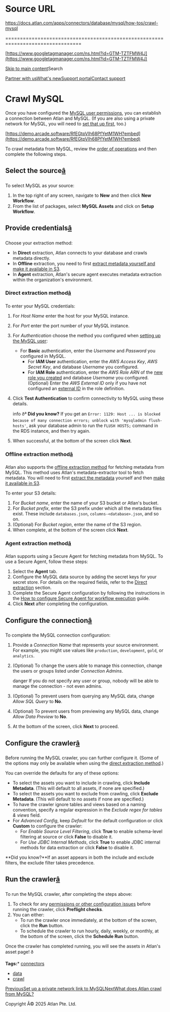 # Source URL
https://docs.atlan.com/apps/connectors/database/mysql/how-tos/crawl-mysql

================================================================================

<!--
canonical: https://docs.atlan.com/apps/connectors/database/mysql/how-tos/crawl-mysql
link-alternate: https://docs.atlan.com/apps/connectors/database/mysql/how-tos/crawl-mysql
meta-description: To crawl metadata from MySQL, review the [order of operations](/product/connections/how-tos/order-workflows) and then complete the following steps.
meta-docsearch:docusaurus_tag: docs-default-current
meta-docsearch:language: en
meta-docsearch:version: current
meta-docusaurus_locale: en
meta-docusaurus_tag: docs-default-current
meta-docusaurus_version: current
meta-generator: Docusaurus v3.8.1
meta-og-description: To crawl metadata from MySQL, review the [order of operations](/product/connections/how-tos/order-workflows) and then complete the following steps.
meta-og-locale: en
meta-og-title: Crawl MySQL | Atlan Documentation
meta-og-url: https://docs.atlan.com/apps/connectors/database/mysql/how-tos/crawl-mysql
meta-twitter:card: summary_large_image
meta-viewport: width=device-width,initial-scale=1
title: Crawl MySQL | Atlan Documentation
-->

[https://www.googletagmanager.com/ns.html?id=GTM-TZTFMW4J](https://www.googletagmanager.com/ns.html?id=GTM-TZTFMW4J)

[Skip to main content](#__docusaurus_skipToContent_fallback)Search

[Partner with us](https://docs.google.com/forms/d/e/1FAIpQLScuAIhCm2GS7YFstrOjawbP8J7PUmOynQo7wI2yGCcCyEcVSw/viewform)[What's new](https://shipped.atlan.com/)[Support portal](https://atlan.zendesk.com/auth/v2/login/signin?return_to=https%3A%2F%2Fatlan.zendesk.com%2Fhc%2Fen-us&theme=hc&locale=en-us&brand_id=1900000425113&auth_origin=1900000425113%2Cfalse%2Ctrue)[Contact support](/support/submit-request)

Crawl MySQL
===========

Once you have configured the [MySQL user permissions](/apps/connectors/database/mysql/how-tos/set-up-mysql), you can establish a connection between Atlan and MySQL. (If you are also using a private network for MySQL, you will need to [set that up first](/apps/connectors/database/mysql/how-tos/set-up-a-private-network-link-to-mysql), too.)

[https://demo.arcade.software/RfEGtpVIh68PfYetM1WH?embed](https://demo.arcade.software/RfEGtpVIh68PfYetM1WH?embed)

To crawl metadata from MySQL, review the [order of operations](/product/connections/how-tos/order-workflows) and then complete the following steps.

Select the source[â](#select-the-source "Direct link to Select the source")
-----------------------------------------------------------------------------

To select MySQL as your source:

1. In the top right of any screen, navigate to **New** and then click **New Workflow**.
2. From the list of packages, select **MySQL Assets** and click on **Setup Workflow**.

Provide credentials[â](#provide-credentials "Direct link to Provide credentials")
-----------------------------------------------------------------------------------

Choose your extraction method:

* In **Direct** extraction, Atlan connects to your database and crawls metadata directly.
* In **Offline** extraction, you need to first [extract metadata yourself and make it available in S3](/apps/connectors/database/on-premises-databases/how-tos/set-up-on-premises-database-access).
* In **Agent** extraction, Atlan's secure agent executes metadata extraction within the organization's environment.

### Direct extraction method[â](#direct-extraction-method "Direct link to Direct extraction method")

To enter your MySQL credentials:

1. For *Host Name* enter the host for your MySQL instance.
2. For *Port* enter the port number of your MySQL instance.
3. For *Authentication* choose the method you configured when [setting up the MySQL user](/apps/connectors/database/mysql/how-tos/set-up-mysql):

    * For **Basic** authentication, enter the *Username* and *Password* you configured in MySQL.
        * For **IAM User** authentication, enter the *AWS Access Key*, *AWS Secret Key*, and database *Username* you configured.
        * For **IAM Role** authentication, enter the *AWS Role ARN* of the [new role you created](/apps/connectors/database/mysql/how-tos/set-up-mysql) and database *Username* you configured. (Optional) Enter the *AWS External ID* only if you have not configured an [external ID](https://docs.aws.amazon.com/IAM/latest/UserGuide/id_roles_create_for-user_externalid.html) in the role definition.
4. Click **Test Authentication** to confirm connectivity to MySQL using these details.

    info ðª **Did you know?** If you get an `Error: 1129: Host ... is blocked because of many connection errors; unblock with 'mysqladmin flush-hosts'`, ask your database admin to run the `FLUSH HOSTS;` command in the RDS instance, and then try again.
5. When successful, at the bottom of the screen click **Next**.

### Offline extraction method[â](#offline-extraction-method "Direct link to Offline extraction method")

Atlan also supports the [offline extraction method](/apps/connectors/database/on-premises-databases/how-tos/set-up-on-premises-database-access) for fetching metadata from MySQL. This method uses Atlan's metadata\-extractor tool to fetch metadata. You will need to first [extract the metadata](/apps/connectors/database/on-premises-databases/how-tos/set-up-on-premises-database-access) yourself and then [make it available in S3](/apps/connectors/database/on-premises-databases/how-tos/crawl-on-premises-databases).

To enter your S3 details:

1. For *Bucket name*, enter the name of your S3 bucket or Atlan's bucket.
2. For *Bucket prefix*, enter the S3 prefix under which all the metadata files exist. These include `databases.json`, `columns-<database>.json`, and so on.
3. (Optional) For *Bucket region*, enter the name of the S3 region.
4. When complete, at the bottom of the screen click **Next**.

### Agent extraction method[â](#agent-extraction-method "Direct link to Agent extraction method")

Atlan supports using a Secure Agent for fetching metadata from MySQL. To use a Secure Agent, follow these steps:

1. Select the **Agent** tab.
2. Configure the MySQL data source by adding the secret keys for your secret store. For details on the required fields, refer to the [Direct extraction](#direct-extraction-method) section.
3. Complete the Secure Agent configuration by following the instructions in the [How to configure Secure Agent for workflow execution](/secure-agent/how-tos/configure-secure-agent-for-workflow-execution) guide.
4. Click **Next** after completing the configuration.

Configure the connection[â](#configure-the-connection "Direct link to Configure the connection")
--------------------------------------------------------------------------------------------------

To complete the MySQL connection configuration:

1. Provide a *Connection Name* that represents your source environment. For example, you might use values like `production`, `development`, `gold`, or `analytics`.
2. (Optional) To change the users able to manage this connection, change the users or groups listed under *Connection Admins*.

    danger If you do not specify any user or group, nobody will be able to manage the connection \- not even admins.
3. (Optional) To prevent users from querying any MySQL data, change *Allow SQL Query* to **No**.
4. (Optional) To prevent users from previewing any MySQL data, change *Allow Data Preview* to **No**.
5. At the bottom of the screen, click **Next** to proceed.

Configure the crawler[â](#configure-the-crawler "Direct link to Configure the crawler")
-----------------------------------------------------------------------------------------

Before running the MySQL crawler, you can further configure it. (Some of the options may only be available when using the [direct extraction method](#direct-extraction-method).)

You can override the defaults for any of these options:

* To select the assets you want to include in crawling, click **Include Metadata**. (This will default to all assets, if none are specified.)
* To select the assets you want to exclude from crawling, click **Exclude Metadata**. (This will default to no assets if none are specified.)
* To have the crawler ignore tables and views based on a naming convention, specify a regular expression in the *Exclude regex for tables \& views* field.
* For *Advanced Config*, keep *Default* for the default configuration or click **Custom** to configure the crawler:
    + For *Enable Source Level Filtering*, click **True** to enable schema\-level filtering at source or click **False** to disable it.
    + For *Use JDBC Internal Methods*, click **True** to enable JDBC internal methods for data extraction or click **False** to disable it.

**Did you know?**If an asset appears in both the include and exclude filters, the exclude filter takes precedence.

Run the crawler[â](#run-the-crawler "Direct link to Run the crawler")
-----------------------------------------------------------------------

To run the MySQL crawler, after completing the steps above:

1. To check for any [permissions or other configuration issues](/apps/connectors/database/mysql/references/preflight-checks-for-mysql) before running the crawler, click **Preflight checks**.
2. You can either:
    * To run the crawler once immediately, at the bottom of the screen, click the **Run** button.
    * To schedule the crawler to run hourly, daily, weekly, or monthly, at the bottom of the screen, click the **Schedule Run** button.

Once the crawler has completed running, you will see the assets in Atlan's asset page! ð

**Tags:*** [connectors](/tags/connectors)
* [data](/tags/data)
* [crawl](/tags/crawl)

[PreviousSet up a private network link to MySQL](/apps/connectors/database/mysql/how-tos/set-up-a-private-network-link-to-mysql)[NextWhat does Atlan crawl from MySQL?](/apps/connectors/database/mysql/references/what-does-atlan-crawl-from-mysql)

Copyright Â© 2025 Atlan Pte. Ltd.

